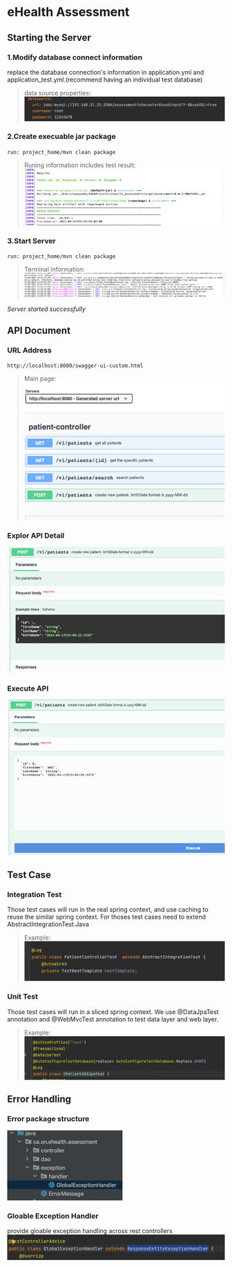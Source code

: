 # eHealth Assessment
## Starting the Server
### 1.Modify database connect information

replace the  database connection's information  in application.yml and application_test.yml.(recommend having an individual test database)

> data source properties:
![](WX20220413-141316.png)

###  2.Create execuable jar package

`run: project_home/mvn clean package`

> Runing information includes test result:
![](WX20220413-144130.png)

###  3.Start Server

`run: project_home/mvn clean package`


> Terminal information:
![](WX20220413-145253.png)

_Server started successfully_


## API Document

### URL Address

`http://localhost:8080/swagger-ui-custom.html`
> Main page:
![](WX20220413-150055.png)


### Explor API Detail
![](WX20220413-150538.png)

### Execute API
![](WX20220413-150656.png)

## Test Case

### Integration Test

Those test cases will run in the real spring context, and use caching to reuse the similar spring context.
For thoses test cases need to extend AbstractIntegrationTest.Java

> Example:
![](WX20220413-154007.png)

### Unit Test

Those test cases will run in a sliced spring context. We use @DataJpaTest annotation and @WebMvcTest annotation to test data layer and web layer.

> Example:
![](WX20220413-154755.png)

## Error Handling
### Error package structure

![](WX20220413-155048.png)

### Gloable Exception Handler 

 provide gloable exception handling across rest controllers
 ![](WX20220413-155435.png)
 




